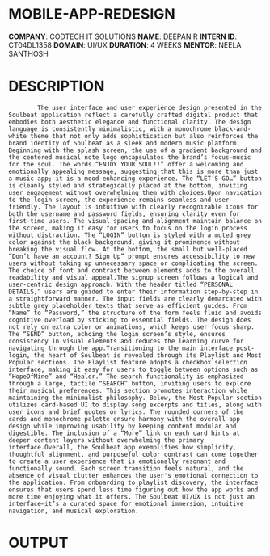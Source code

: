 # MOBILE-APP-REDESIGN
**COMPANY**: CODTECH IT SOLUTIONS
**NAME**: DEEPAN R
**INTERN ID**: CT04DL1358
**DOMAIN**: UI/UX
**DURATION**: 4 WEEKS 
**MENTOR**: NEELA SANTHOSH
# DESCRIPTION
            The user interface and user experience design presented in the Soulbeat application reflect a carefully crafted digital product that embodies both aesthetic elegance and functional clarity. The design language is consistently minimalistic, with a monochrome black-and-white theme that not only adds sophistication but also reinforces the brand identity of Soulbeat as a sleek and modern music platform. Beginning with the splash screen, the use of a gradient background and the centered musical note logo encapsulates the brand’s focus—music for the soul. The words “ENJOY YOUR SOUL!!” offer a welcoming and emotionally appealing message, suggesting that this is more than just a music app; it is a mood-enhancing experience. The “LET’S GO…” button is cleanly styled and strategically placed at the bottom, inviting user engagement without overwhelming them with choices.Upon navigation to the login screen, the experience remains seamless and user-friendly. The layout is intuitive with clearly recognizable icons for both the username and password fields, ensuring clarity even for first-time users. The visual spacing and alignment maintain balance on the screen, making it easy for users to focus on the login process without distraction. The “LOGIN” button is styled with a muted grey color against the black background, giving it prominence without breaking the visual flow. At the bottom, the small but well-placed “Don’t have an account? Sign Up” prompt ensures accessibility to new users without taking up unnecessary space or complicating the screen. The choice of font and contrast between elements adds to the overall readability and visual appeal.The signup screen follows a logical and user-centric design approach. With the header titled “PERSONAL DETAILS,” users are guided to enter their information step-by-step in a straightforward manner. The input fields are clearly demarcated with subtle grey placeholder texts that serve as efficient guides. From “Name” to “Password,” the structure of the form feels fluid and avoids cognitive overload by sticking to essential fields. The design does not rely on extra color or animations, which keeps user focus sharp. The “SEND” button, echoing the login screen’s style, ensures consistency in visual elements and reduces the learning curve for navigating through the app.Transitioning to the main interface post-login, the heart of Soulbeat is revealed through its Playlist and Most Popular sections. The Playlist feature adopts a checkbox selection interface, making it easy for users to toggle between options such as “HopeOfMine” and “Healer.” The search functionality is emphasized through a large, tactile “SEARCH” button, inviting users to explore their musical preferences. This section promotes interaction while maintaining the minimalist philosophy. Below, the Most Popular section utilizes card-based UI to display song excerpts and titles, along with user icons and brief quotes or lyrics. The rounded corners of the cards and monochrome palette ensure harmony with the overall app design while improving usability by keeping content modular and digestible. The inclusion of a “More” link on each card hints at deeper content layers without overwhelming the primary interface.Overall, the Soulbeat app exemplifies how simplicity, thoughtful alignment, and purposeful color contrast can come together to create a user experience that is emotionally resonant and functionally sound. Each screen transition feels natural, and the absence of visual clutter enhances the user's emotional connection to the application. From onboarding to playlist discovery, the interface ensures that users spend less time figuring out how the app works and more time enjoying what it offers. The Soulbeat UI/UX is not just an interface—it’s a curated space for emotional immersion, intuitive navigation, and musical exploration.
# OUTPUT

